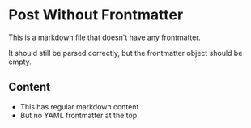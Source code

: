 # Post Without Frontmatter

This is a markdown file that doesn't have any frontmatter.

It should still be parsed correctly, but the frontmatter object should be empty.

## Content

- This has regular markdown content
- But no YAML frontmatter at the top
